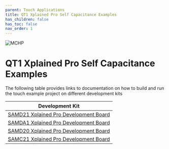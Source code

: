 ```yaml
---
parent: Touch Applications
title: QT1 Xplained Pro Self Capacitance Examples
has_children: false
has_toc: false
nav_order: 1
---
```


![MCHP](https://www.microchip.com/ResourcePackages/Microchip/assets/dist/images/logo.png)

# QT1 Xplained Pro Self Capacitance Examples

The following table provides links to documentation on how to build and run the touch example project on different development kits

| Development Kit                                                              |
| ---------------------------------------------------------------------------- |
| [SAMD21 Xplained Pro Development Board](sam_d21_xpro/readme_sam_d21_xpro.md) |
| [SAMDA1 Xplained Pro Development Board](sam_da1_xpro/readme_sam_da1_xpro.md) |
| [SAMD20 Xplained Pro Development Board](sam_d20_xpro/readme_sam_d20_xpro.md) |
| [SAMC21 Xplained Pro Development Board](sam_c21_xpro/readme_sam_c21_xpro.md) |
